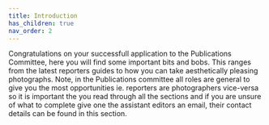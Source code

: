 ```yaml
---
title: Introduction
has_children: true
nav_order: 2
---
```


Congratulations on your successfull application to the Publications Committee, here you will find some important bits and bobs. This ranges from the latest reporters guides to how you can take aesthetically pleasing photographs. Note, in the Publications committee all roles are general to give you the most opportunities ie. reporters are photographers vice-versa so it is important the you read through all the sections and if you are unsure of what to complete give one the assistant editors an email, their contact details can be found in this section.
